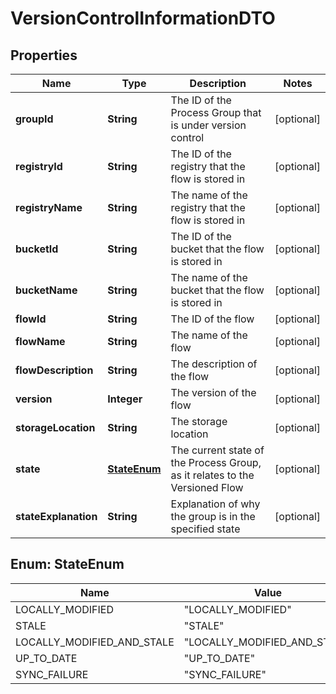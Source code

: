 # VersionControlInformationDTO

## Properties
Name | Type | Description | Notes
------------ | ------------- | ------------- | -------------
**groupId** | **String** | The ID of the Process Group that is under version control |  [optional]
**registryId** | **String** | The ID of the registry that the flow is stored in |  [optional]
**registryName** | **String** | The name of the registry that the flow is stored in |  [optional]
**bucketId** | **String** | The ID of the bucket that the flow is stored in |  [optional]
**bucketName** | **String** | The name of the bucket that the flow is stored in |  [optional]
**flowId** | **String** | The ID of the flow |  [optional]
**flowName** | **String** | The name of the flow |  [optional]
**flowDescription** | **String** | The description of the flow |  [optional]
**version** | **Integer** | The version of the flow |  [optional]
**storageLocation** | **String** | The storage location |  [optional]
**state** | [**StateEnum**](#StateEnum) | The current state of the Process Group, as it relates to the Versioned Flow |  [optional]
**stateExplanation** | **String** | Explanation of why the group is in the specified state |  [optional]

<a name="StateEnum"></a>
## Enum: StateEnum
Name | Value
---- | -----
LOCALLY_MODIFIED | &quot;LOCALLY_MODIFIED&quot;
STALE | &quot;STALE&quot;
LOCALLY_MODIFIED_AND_STALE | &quot;LOCALLY_MODIFIED_AND_STALE&quot;
UP_TO_DATE | &quot;UP_TO_DATE&quot;
SYNC_FAILURE | &quot;SYNC_FAILURE&quot;
